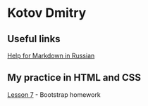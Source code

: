 # Kotov Dmitry

## Useful links
[Help for Markdown in Russian](http://ilfire.ru/kompyutery/shpargalka-po-sintaksisu-markdown-markdaun-so-vsemi-samymi-populyarnymi-tegami/ "Help for Markdown")

## My practice in HTML and CSS
[Lesson 7](https://dmitryk81.github.io/lesson7/ "Lesson 7") - Bootstrap homework
